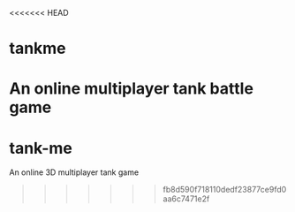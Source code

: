<<<<<<< HEAD
# tankme
An online multiplayer tank battle game
=======
# tank-me
An online 3D multiplayer tank game
>>>>>>> fb8d590f718110dedf23877ce9fd0aa6c7471e2f
